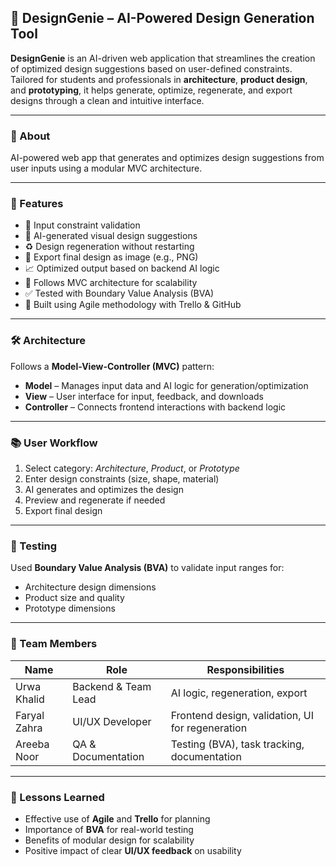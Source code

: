 ## 🧠 DesignGenie – AI-Powered Design Generation Tool

**DesignGenie** is an AI-driven web application that streamlines the creation of optimized design suggestions based on user-defined constraints. Tailored for students and professionals in **architecture**, **product design**, and **prototyping**, it helps generate, optimize, regenerate, and export designs through a clean and intuitive interface.

---

### 📌 About

AI-powered web app that generates and optimizes design suggestions from user inputs using a modular MVC architecture.

---

### 🚀 Features

* 🔧 Input constraint validation
* 🎨 AI-generated visual design suggestions
* ♻️ Design regeneration without restarting
* 💾 Export final design as image (e.g., PNG)
* 📈 Optimized output based on backend AI logic
* 🧩 Follows MVC architecture for scalability
* ✅ Tested with Boundary Value Analysis (BVA)
* 👥 Built using Agile methodology with Trello & GitHub

---

### 🛠️ Architecture

Follows a **Model-View-Controller (MVC)** pattern:

* **Model** – Manages input data and AI logic for generation/optimization
* **View** – User interface for input, feedback, and downloads
* **Controller** – Connects frontend interactions with backend logic

---

### 📚 User Workflow

1. Select category: *Architecture*, *Product*, or *Prototype*
2. Enter design constraints (size, shape, material)
3. AI generates and optimizes the design
4. Preview and regenerate if needed
5. Export final design

---

### 🧪 Testing

Used **Boundary Value Analysis (BVA)** to validate input ranges for:

* Architecture design dimensions
* Product size and quality
* Prototype dimensions

---

### 👥 Team Members

| Name         | Role                | Responsibilities                                 |
| ------------ | ------------------- | ------------------------------------------------ |
| Urwa Khalid  | Backend & Team Lead | AI logic, regeneration, export                   |
| Faryal Zahra | UI/UX Developer     | Frontend design, validation, UI for regeneration |
| Areeba Noor  | QA & Documentation  | Testing (BVA), task tracking, documentation      |

---

### 🧠 Lessons Learned

* Effective use of **Agile** and **Trello** for planning
* Importance of **BVA** for real-world testing
* Benefits of modular design for scalability
* Positive impact of clear **UI/UX feedback** on usability

